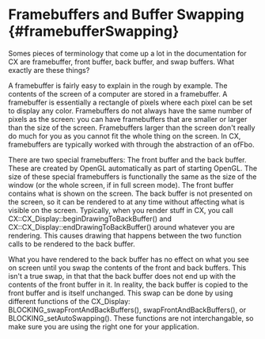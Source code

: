 Framebuffers and Buffer Swapping {#framebufferSwapping}
================================

Somes pieces of terminology that come up a lot in the documentation for CX are framebuffer, front buffer, back buffer, and swap buffers. What exactly are these things?

A framebuffer is fairly easy to explain in the rough by example. The contents of the screen of a computer are stored in a framebuffer. A framebuffer is essentially a rectangle of pixels where each pixel can be set to display any color. Framebuffers do not always have the same number of pixels as the screen: you can have framebuffers that are smaller or larger than the size of the screen. Framebuffers larger than the screen don't really do much for you as you cannot fit the whole thing on the screen. In CX, framebuffers are typically worked with through the abstraction of an ofFbo.

There are two special framebuffers: The front buffer and the back buffer. These are created by OpenGL automatically as part of starting OpenGL. The size of these special framebuffers is functionally the same as the size of the window (or the whole screen, if in full screen mode). The front buffer contains what is shown on the screen. The back buffer is not presented on the screen, so it can be rendered to at any time without affecting what is visible on the screen. Typically, when you render stuff in CX, you call CX::CX_Display::beginDrawingToBackBuffer() and CX::CX_Display::endDrawingToBackBuffer() around whatever you are rendering. This causes drawing that happens between the two function calls to be rendered to the back buffer. 

What you have rendered to the back buffer has no effect on what you see on screen until you swap the contents of the front and back buffers. This isn't a true swap, in that that the back buffer does not end up with the contents of the front buffer in it. In reality, the back buffer is copied to the front buffer and is itself unchanged. This swap can be done by using different functions of the CX_Display: BLOCKING_swapFrontAndBackBuffers(), swapFrontAndBackBuffers(), or BLOCKING_setAutoSwapping(). These functions are not interchangable, so make sure you are using the right one for your application.